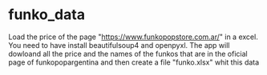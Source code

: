 # funko_data
Load the price of the page "https://www.funkopopstore.com.ar/" in a excel. You need to have install beautifulsoup4 and openpyxl. The app will dowloand all the price and the names of the funkos that are in the oficial page of funkopopargentina and then create a file "funko.xlsx" whit this data
